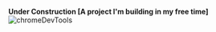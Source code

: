 **Under Construction [A project I'm building in my free time]**                                                        
![chromeDevTools](https://github.com/user-attachments/assets/d52ccf22-2709-4a60-8422-21fb48b9204a)
